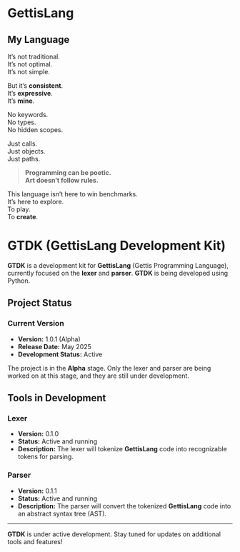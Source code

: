 # GettisLang

## My Language

It’s not traditional.  
It’s not optimal.  
It’s not simple.  

But it’s **consistent**.  
It’s **expressive**.  
It’s **mine**.  

No keywords.  
No types.  
No hidden scopes.  

Just calls.  
Just objects.  
Just paths.  

> **Programming can be poetic.**  
> **Art doesn’t follow rules.**

This language isn’t here to win benchmarks.  
It’s here to explore.  
To play.  
To **create**.

# GTDK (GettisLang Development Kit)

**GTDK** is a development kit for **GettisLang** (Gettis Programming Language), currently focused on the **lexer** and **parser**. **GTDK** is being developed using Python.

## Project Status

### Current Version
- **Version:** 1.0.1 (Alpha)
- **Release Date:** May 2025
- **Development Status:** Active

The project is in the **Alpha** stage. Only the lexer and parser are being worked on at this stage, and they are still under development.

## Tools in Development

### Lexer
- **Version:** 0.1.0
- **Status:** Active and running
- **Description:** The lexer will tokenize **GettisLang** code into recognizable tokens for parsing.

### Parser
- **Version:** 0.1.1
- **Status:** Active and running
- **Description:** The parser will convert the tokenized **GettisLang** code into an abstract syntax tree (AST).

---

**GTDK** is under active development. Stay tuned for updates on additional tools and features!
